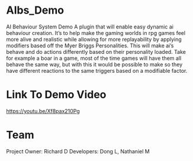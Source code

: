 # AIbs_Demo
AI Behaviour System Demo
	A plugin that will enable easy dynamic ai behaviour creation. It’s to help make the gaming worlds in rpg games feel more alive and realistic while allowing for more replayability by applying modifiers based off the Myer Briggs Personalities. This will make ai’s behave and do actions differently based on their personality loaded. Take for example a boar in a game, most of the time games will have them all behave the same way, but with this it would be possible to make so they have different reactions to the same triggers based on a modifiable factor.
# Link To Demo Video
https://youtu.be/Xf8pax210Pg

# Team
Project Owner: Richard D
Developers: Dong L, Nathaniel M
